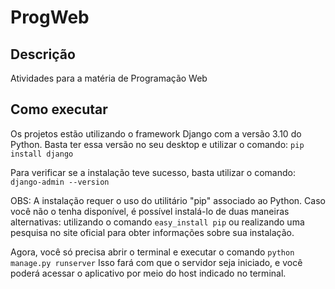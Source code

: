 # ProgWeb

## Descrição
Atividades para a matéria de Programação Web

## Como executar
Os projetos estão utilizando o framework Django com a versão 3.10 do Python. Basta ter essa versão no seu desktop e utilizar o comando:
```pip install django```

Para verificar se a instalação teve sucesso, basta utilizar o comando:
```django-admin --version```

OBS: A instalação requer o uso do utilitário "pip" associado ao Python. Caso você não o tenha disponível, é possível instalá-lo de duas maneiras alternativas: utilizando o comando ```easy_install pip``` ou realizando uma pesquisa no site oficial para obter informações sobre sua instalação.

Agora, você só precisa abrir o terminal e executar o comando ```python manage.py runserver``` Isso fará com que o servidor seja iniciado, e você poderá acessar o aplicativo por meio do host indicado no terminal.
